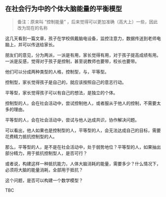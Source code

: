 

## 在社会行为中的个体大脑能量的平衡模型

>备注：原来叫 “控制能量” ，后来觉得可以更加准确（高大上）一些，因此改为现在的名称

这几天看到一篇文章，孩子在学校佩戴脑电设备，监控注意力，数据传送到老师电脑上，并可以传送给家长。

朋友们的意见，分为两派，一派是有用，家长觉得有用，对于孩子提高成绩有用。一派是反感，觉得对于孩子是控制，甚至说教师也要带，校长也要带。

他们可以分成两种类型的人格，控制型，与，平等型。

控制型，家长觉得孩子是自己的，就应该按照自己的意志行动。

平等型，家长觉得孩子可以有自己的想法，是独立的个体。

控制型的人，会在社会活动中，尝试控制他人，或者服从于他人的控制，不需要太多的理由。

平等型的人，会在社会活动中，尝试与他人达成共识，协作解决问题。

可以看出，他人如果也是控制型的人，平等型的人，会无法达成自己的目标，需要花费精力抵抗控制型的人。

那么，平等型的人，是不是在社会活动中，处于弱势地位？平等型的人，如果抽出部分精力，用于抵抗控制型人，是否可行？

或者说，构建这样一种抵抗能力，人体大脑消耗的能量，需要多少？什么情况下，必须将大脑的能量消耗，全部用于抵抗？

这个问题，是否可以构建一个数学模型？

TBC






